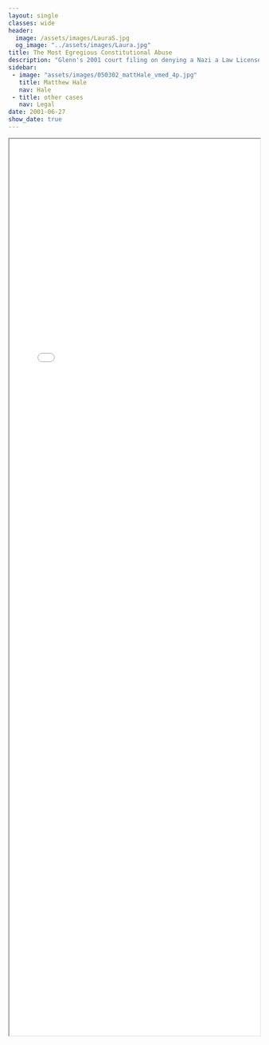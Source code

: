 ```yaml
---
layout: single
classes: wide
header:
  image: /assets/images/LauraS.jpg
  og_image: "../assets/images/Laura.jpg"
title: The Most Egregious Constitutional Abuse
description: "Glenn's 2001 court filing on denying a Nazi a Law License"
sidebar:
 - image: "assets/images/050302_mattHale_vmed_4p.jpg"
   title: Matthew Hale
   nav: Hale
 - title: other cases
   nav: Legal   
date: 2001-06-27
show_date: true
---
```



<style type="text/css">
  iframe {
    max-width: 100%;
  }
</style>

<iframe src="Hale2003.pdf" width="1200" height="1800">
 </iframe>
